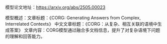 模型论文地址：https://arxiv.org/abs/2505.00023

模型概述：文章标题：《CORG: Generating Answers from Complex, Interrelated Contexts》
中文文章标题：《CORG：从复杂、相互关联的语境中生成答案》
文章内容：CORG模型通过融合多文档信息，提升了对复杂语境下问题的理解和回答能力。
